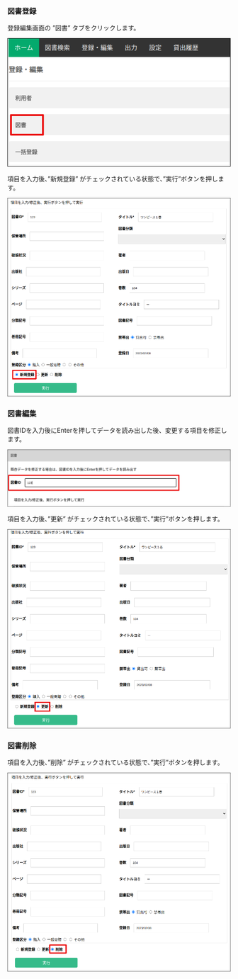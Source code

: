 ### 図書登録

登録編集画面の ”図書” タブをクリックします。

![book](../img/book.png)

項目を入力後、”新規登録” がチェックされている状態で、”実行”ボタンを押します。

![book_register](../img/book_register.png)


### 図書編集

図書IDを入力後にEnterを押してデータを読み出した後、変更する項目を修正します。

![book_edit](../img/book_edit.png)

項目を入力後、”更新” がチェックされている状態で、”実行”ボタンを押します。

![book_edit_2](../img/book_edit_2.png)


### 図書削除

項目を入力後、”削除” がチェックされている状態で、”実行”ボタンを押します。

![book_delete](../img/book_delete.png)
